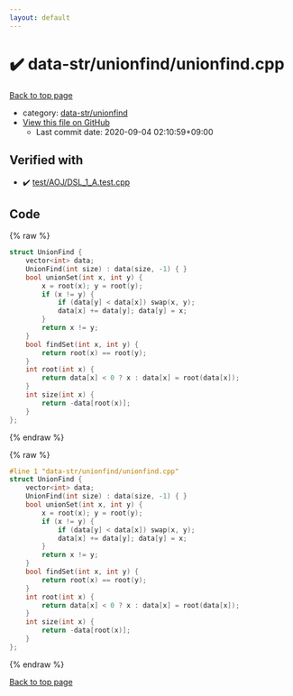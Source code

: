```yaml
---
layout: default
---
```


<!-- mathjax config similar to math.stackexchange -->
<script type="text/javascript" async
  src="https://cdnjs.cloudflare.com/ajax/libs/mathjax/2.7.5/MathJax.js?config=TeX-MML-AM_CHTML">
</script>
<script type="text/x-mathjax-config">
  MathJax.Hub.Config({
    TeX: { equationNumbers: { autoNumber: "AMS" }},
    tex2jax: {
      inlineMath: [ ['$','$'] ],
      processEscapes: true
    },
    "HTML-CSS": { matchFontHeight: false },
    displayAlign: "left",
    displayIndent: "2em"
  });
</script>

<script type="text/javascript" src="https://cdnjs.cloudflare.com/ajax/libs/jquery/3.4.1/jquery.min.js"></script>
<script src="https://cdn.jsdelivr.net/npm/jquery-balloon-js@1.1.2/jquery.balloon.min.js" integrity="sha256-ZEYs9VrgAeNuPvs15E39OsyOJaIkXEEt10fzxJ20+2I=" crossorigin="anonymous"></script>
<script type="text/javascript" src="../../../assets/js/copy-button.js"></script>
<link rel="stylesheet" href="../../../assets/css/copy-button.css" />


# :heavy_check_mark: data-str/unionfind/unionfind.cpp

<a href="../../../index.html">Back to top page</a>

* category: <a href="../../../index.html#5d08f9aeacace5762dd6eb5cf85c25d1">data-str/unionfind</a>
* <a href="{{ site.github.repository_url }}/blob/master/data-str/unionfind/unionfind.cpp">View this file on GitHub</a>
    - Last commit date: 2020-09-04 02:10:59+09:00




## Verified with

* :heavy_check_mark: <a href="../../../verify/test/AOJ/DSL_1_A.test.cpp.html">test/AOJ/DSL_1_A.test.cpp</a>


## Code

<a id="unbundled"></a>
{% raw %}
```cpp
struct UnionFind {
	vector<int> data;
	UnionFind(int size) : data(size, -1) { }
	bool unionSet(int x, int y) {
		x = root(x); y = root(y);
		if (x != y) {
			if (data[y] < data[x]) swap(x, y);
			data[x] += data[y]; data[y] = x;
		}
		return x != y;
	}
	bool findSet(int x, int y) {
		return root(x) == root(y);
	}
	int root(int x) {
		return data[x] < 0 ? x : data[x] = root(data[x]);
	}
	int size(int x) {
		return -data[root(x)];
	}
};
```
{% endraw %}

<a id="bundled"></a>
{% raw %}
```cpp
#line 1 "data-str/unionfind/unionfind.cpp"
struct UnionFind {
	vector<int> data;
	UnionFind(int size) : data(size, -1) { }
	bool unionSet(int x, int y) {
		x = root(x); y = root(y);
		if (x != y) {
			if (data[y] < data[x]) swap(x, y);
			data[x] += data[y]; data[y] = x;
		}
		return x != y;
	}
	bool findSet(int x, int y) {
		return root(x) == root(y);
	}
	int root(int x) {
		return data[x] < 0 ? x : data[x] = root(data[x]);
	}
	int size(int x) {
		return -data[root(x)];
	}
};

```
{% endraw %}

<a href="../../../index.html">Back to top page</a>

